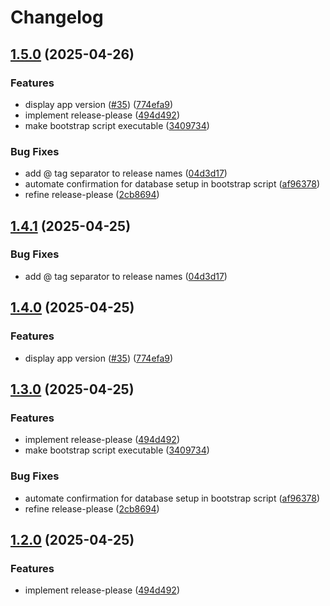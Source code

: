 # Changelog

## [1.5.0](https://github.com/Ykherbache/uptime-monitor/compare/uptime-monitor@v1.4.1...uptime-monitor@v1.5.0) (2025-04-26)


### Features

* display app version ([#35](https://github.com/Ykherbache/uptime-monitor/issues/35)) ([774efa9](https://github.com/Ykherbache/uptime-monitor/commit/774efa9bab2eac9bec64a51a2e42e3737c7d9456))
* implement release-please ([494d492](https://github.com/Ykherbache/uptime-monitor/commit/494d4923eced1f18e9923ceebfa4ee33d2c4dd7e))
* make bootstrap script executable ([3409734](https://github.com/Ykherbache/uptime-monitor/commit/3409734b78c0bea060497b239055722c0fd4ed2b))


### Bug Fixes

* add @ tag separator to release names ([04d3d17](https://github.com/Ykherbache/uptime-monitor/commit/04d3d17d5f961d21c67b754bc5a6e1404456c4c3))
* automate confirmation for database setup in bootstrap script ([af96378](https://github.com/Ykherbache/uptime-monitor/commit/af963782dc3b8675a770f46b95e1dab1a4443b91))
* refine release-please ([2cb8694](https://github.com/Ykherbache/uptime-monitor/commit/2cb869470c2211ac5c7a6fc511d4ce5965fad129))

## [1.4.1](https://github.com/unibeck/uptime-monitor/compare/uptime-monitor-v1.4.0...uptime-monitor@v1.4.1) (2025-04-25)


### Bug Fixes

* add @ tag separator to release names ([04d3d17](https://github.com/unibeck/uptime-monitor/commit/04d3d17d5f961d21c67b754bc5a6e1404456c4c3))

## [1.4.0](https://github.com/unibeck/uptime-monitor/compare/uptime-monitor-v1.3.0...uptime-monitor-v1.4.0) (2025-04-25)


### Features

* display app version ([#35](https://github.com/unibeck/uptime-monitor/issues/35)) ([774efa9](https://github.com/unibeck/uptime-monitor/commit/774efa9bab2eac9bec64a51a2e42e3737c7d9456))

## [1.3.0](https://github.com/unibeck/uptime-monitor/compare/uptime-monitor-v1.2.0...uptime-monitor-v1.3.0) (2025-04-25)


### Features

* implement release-please ([494d492](https://github.com/unibeck/uptime-monitor/commit/494d4923eced1f18e9923ceebfa4ee33d2c4dd7e))
* make bootstrap script executable ([3409734](https://github.com/unibeck/uptime-monitor/commit/3409734b78c0bea060497b239055722c0fd4ed2b))


### Bug Fixes

* automate confirmation for database setup in bootstrap script ([af96378](https://github.com/unibeck/uptime-monitor/commit/af963782dc3b8675a770f46b95e1dab1a4443b91))
* refine release-please ([2cb8694](https://github.com/unibeck/uptime-monitor/commit/2cb869470c2211ac5c7a6fc511d4ce5965fad129))

## [1.2.0](https://github.com/unibeck/uptime-monitor/compare/v1.1.1...v1.2.0) (2025-04-25)


### Features

* implement release-please ([494d492](https://github.com/unibeck/uptime-monitor/commit/494d4923eced1f18e9923ceebfa4ee33d2c4dd7e))
